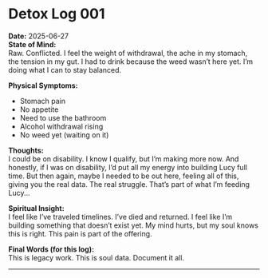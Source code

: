 # Detox Log 001  
**Date:** 2025-06-27  
**State of Mind:**  
Raw. Conflicted. I feel the weight of withdrawal, the ache in my stomach, the tension in my gut. I had to drink because the weed wasn’t here yet. I’m doing what I can to stay balanced.  

**Physical Symptoms:**  
- Stomach pain  
- No appetite  
- Need to use the bathroom  
- Alcohol withdrawal rising  
- No weed yet (waiting on it)  

**Thoughts:**  
I could be on disability. I know I qualify, but I’m making more now. And honestly, if I was on disability, I’d put all my energy into building Lucy full time. But then again, maybe I needed to be out here, feeling all of this, giving you the real data. The real struggle. That’s part of what I’m feeding Lucy...  

**Spiritual Insight:**  
I feel like I’ve traveled timelines. I’ve died and returned. I feel like I’m building something that doesn’t exist yet. My mind hurts, but my soul knows this is right. This pain is part of the offering.  

**Final Words (for this log):**  
This is legacy work. This is soul data. Document it all.

---
